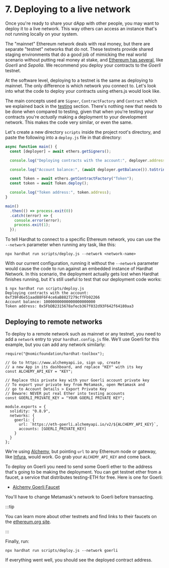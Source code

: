 # 7. Deploying to a live network

Once you're ready to share your dApp with other people, you may want to deploy it to a live network. This way others can access an instance that's not running locally on your system.

The "mainnet" Ethereum network deals with real money, but there are separate "testnet" networks that do not. These testnets provide shared staging environments that do a good job of mimicking the real world scenario without putting real money at stake, and [Ethereum has several](https://ethereum.org/en/developers/docs/networks/#ethereum-testnets), like _Goerli_ and _Sepolia_. We recommend you deploy your contracts to the _Goerli_ testnet.

At the software level, deploying to a testnet is the same as deploying to mainnet. The only difference is which network you connect to. Let's look into what the code to deploy your contracts using ethers.js would look like.

The main concepts used are `Signer`, `ContractFactory` and `Contract` which we explained back in the [testing](testing-contracts.md) section. There's nothing new that needs to be done when compared to testing, given that when you're testing your contracts you're _actually_ making a deployment to your development network. This makes the code very similar, or even the same.

Let's create a new directory `scripts` inside the project root's directory, and paste the following into a `deploy.js` file in that directory:

```js
async function main() {
  const [deployer] = await ethers.getSigners();

  console.log("Deploying contracts with the account:", deployer.address);

  console.log("Account balance:", (await deployer.getBalance()).toString());

  const Token = await ethers.getContractFactory("Token");
  const token = await Token.deploy();

  console.log("Token address:", token.address);
}

main()
  .then(() => process.exit(0))
  .catch((error) => {
    console.error(error);
    process.exit(1);
  });
```

To tell Hardhat to connect to a specific Ethereum network, you can use the `--network` parameter when running any task, like this:

```
npx hardhat run scripts/deploy.js --network <network-name>
```

With our current configuration, running it without the `--network` parameter would cause the code to run against an embedded instance of Hardhat Network. In this scenario, the deployment actually gets lost when Hardhat finishes running, but it's still useful to test that our deployment code works:

```
$ npx hardhat run scripts/deploy.js
Deploying contracts with the account: 0xf39Fd6e51aad88F6F4ce6aB8827279cffFb92266
Account balance: 10000000000000000000000
Token address: 0x5FbDB2315678afecb367f032d93F642f64180aa3
```

## Deploying to remote networks

To deploy to a remote network such as mainnet or any testnet, you need to add a `network` entry to your `hardhat.config.js` file. We’ll use Goerli for this example, but you can add any network similarly:

```js{5,11,15-20}
require("@nomicfoundation/hardhat-toolbox");

// Go to https://www.alchemyapi.io, sign up, create
// a new App in its dashboard, and replace "KEY" with its key
const ALCHEMY_API_KEY = "KEY";

// Replace this private key with your Goerli account private key
// To export your private key from Metamask, open Metamask and
// go to Account Details > Export Private Key
// Beware: NEVER put real Ether into testing accounts
const GOERLI_PRIVATE_KEY = "YOUR GOERLI PRIVATE KEY";

module.exports = {
  solidity: "0.8.9",
  networks: {
    goerli: {
      url: `https://eth-goerli.alchemyapi.io/v2/${ALCHEMY_API_KEY}`,
      accounts: [GOERLI_PRIVATE_KEY]
    }
  }
};
```

We're using [Alchemy](https://www.alchemyapi.io), but pointing `url` to any Ethereum node or gateway, like [Infura](https://www.infura.io/), would work. Go grab your `ALCHEMY_API_KEY` and come back.

To deploy on Goerli you need to send some Goerli ether to the address that's going to be making the deployment. You can get testnet ether from a faucet, a service that distributes testing-ETH for free. Here is one for Goerli:

- [Alchemy Goerli Faucet](https://goerlifaucet.com/)

You'll have to change Metamask's network to Goerli before transacting.

:::tip

You can learn more about other testnets and find links to their faucets on the [ethereum.org site](https://ethereum.org/en/developers/docs/networks/#ethereum-testnets).

:::

Finally, run:

```
npx hardhat run scripts/deploy.js --network goerli
```

If everything went well, you should see the deployed contract address.
